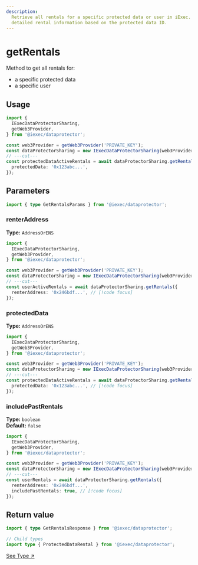 ```yaml
---
description:
  Retrieve all rentals for a specific protected data or user in iExec. Access
  detailed rental information based on the protected data ID.
---
```


# getRentals

Method to get all rentals for:

- a specific protected data
- a specific user

## Usage

```ts twoslash
import {
  IExecDataProtectorSharing,
  getWeb3Provider,
} from '@iexec/dataprotector';

const web3Provider = getWeb3Provider('PRIVATE_KEY');
const dataProtectorSharing = new IExecDataProtectorSharing(web3Provider);
// ---cut---
const protectedDataActiveRentals = await dataProtectorSharing.getRentals({
  protectedData: '0x123abc...',
});
```

## Parameters

```ts twoslash
import { type GetRentalsParams } from '@iexec/dataprotector';
```

### renterAddress <OptionalBadge />

**Type:** `AddressOrENS`

```ts twoslash
import {
  IExecDataProtectorSharing,
  getWeb3Provider,
} from '@iexec/dataprotector';

const web3Provider = getWeb3Provider('PRIVATE_KEY');
const dataProtectorSharing = new IExecDataProtectorSharing(web3Provider);
// ---cut---
const userActiveRentals = await dataProtectorSharing.getRentals({
  renterAddress: '0x246bdf...', // [!code focus]
});
```

### protectedData <OptionalBadge />

**Type:** `AddressOrENS`

```ts twoslash
import {
  IExecDataProtectorSharing,
  getWeb3Provider,
} from '@iexec/dataprotector';

const web3Provider = getWeb3Provider('PRIVATE_KEY');
const dataProtectorSharing = new IExecDataProtectorSharing(web3Provider);
// ---cut---
const protectedDataActiveRentals = await dataProtectorSharing.getRentals({
  protectedData: '0x123abc...', // [!code focus]
});
```

### includePastRentals <OptionalBadge />

**Type:** `boolean`  
**Default:** `false`

```ts twoslash
import {
  IExecDataProtectorSharing,
  getWeb3Provider,
} from '@iexec/dataprotector';

const web3Provider = getWeb3Provider('PRIVATE_KEY');
const dataProtectorSharing = new IExecDataProtectorSharing(web3Provider);
// ---cut---
const userRentals = await dataProtectorSharing.getRentals({
  renterAddress: '0x246bdf...',
  includePastRentals: true, // [!code focus]
});
```

## Return value

```ts twoslash
import { type GetRentalsResponse } from '@iexec/dataprotector';

// Child types
import type { ProtectedDataRental } from '@iexec/dataprotector';
```

<a href="https://github.com/iExecBlockchainComputing/dataprotector-sdk/blob/c83e30e6ce8b55ecf8a35ecb4eb1014cd4ecefe9/packages/sdk/src/lib/types/sharingTypes.ts" target="_blank">See
Type ↗️</a>
